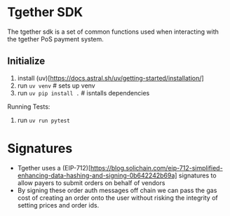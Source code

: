 # Tgether SDK

The tgether sdk is a set of common functions used when interacting with the tgether PoS payment system.

## Initialize

1. install (uv)[https://docs.astral.sh/uv/getting-started/installation/]
2. run `uv venv` # sets up venv
3. run `uv pip install .` # isntalls dependencies

Running Tests:

1. run `uv run pytest`


# Signatures

- Tgether uses a (EIP-712)[https://blog.solichain.com/eip-712-simplified-enhancing-data-hashing-and-signing-0b642242b69a] signatures to allow payers to submit orders on behalf of vendors
- By signing these order auth messages off chain we can pass the gas cost of creating an order onto the user without risking the integrity of setting prices and order ids.